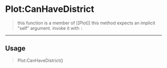 # Plot:CanHaveDistrict
> this function is a member of [[Plot]]
> this method expects an implicit "self" argument. invoke it with `:`
-----
## Usage
> Plot:CanHaveDistrict()
